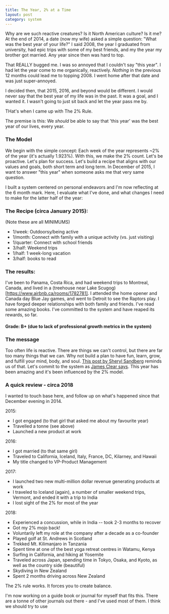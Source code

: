 ```yaml
---
title: The Year, 2% at a Time
layout: post
category: system
---
```


Why are we such reactive creatures? Is it North American culture? Is it me? At the end of 2014, a date (now my wife) asked a simple question: "What was the best year of your life?" I said 2008, the year I graduated from university, had epic trips with some of my best friends, and my the year my brother got married. Any year since then was hard to top.

That REALLY bugged me. I was so annoyed that I couldn't say "this year". I had let the year come to me organically, reactively. _Nothing_ in the previous 12 months could lead me to topping 2008. I went home after that date and was just super-annoyed.

I decided then, that 2015, 2016, and beyond would be different. I would never say that the best year of my life was in the past. It was a goal, and I wanted it. I wasn't going to just sit back and let the year pass me by.

THat's when I came up with The 2% Rule.

The premise is this: We _should_ be able to say that 'this year' was the best year of our lives, every year.

### The Model

We begin with the simple concept: Each week of the year represents ~2% of the year (it's actually 1.923%). With this, we make the 2% count. Let's be proactive. Let's plan for success. Let's build a recipe that aligns with our values and goals, both short term and long term. In December of 2015, I want to answer "this year" when someone asks me that very same question.

I built a system centered on personal endeavors and I'm now reflecting at the 6 month mark. Here, I evaluate what I've done, and what changes I need to make for the latter half of the year:

### The Recipe (circa January 2015):

(Note these are all MINIMUMS)

- 1/week: Outdoorsy/being active
- 1/month: Connect with family with a unique activity (vs. just visiting)
- 1/quarter: Connect with school friends
- 3/half: Weekend trips
- 1/half: 1 week-long vacation
- 3/half: books to read

### The results:

I've been to Panama, Costa Rica, and had weekend trips to Montreal, Canada, and lived in a (treehouse near Lake Scugog)[https://www.airbnb.ca/rooms/1782781]. I attended the home opener and Canada day Blue Jay games, and went to Detroit to see the Raptors play. I have forged deeper relationships with both family and friends. I've read some amazing books. I've committed to the system and have reaped its rewards, so far.

#### Grade: B+ (due to lack of professional growth metrics in the system)

### The message

Too often life is reactive. There are things we can't control, but there are far too many things that we can. Why not build a plan to have fun, learn, grow, and fulfill your mind, body, and soul. [This post by Sheryl Sandberg](https://www.facebook.com/sheryl/posts/10155617891025177:0) reminds us of that. Let's commit to the system as [James Clear says](https://medium.com/the-blog-of-james-clear/if-you-completely-ignored-your-goals-and-focused-on-this-one-thing-would-you-get-better-results-1451c43c0c64). This year has been amazing and it's been influenced by the 2% model.

### A quick review - circa 2018

I wanted to touch base here, and follow up on what's happened since that December evening in 2014.

2015:

- I got engaged (to that girl that asked me about my favourite year)
- Travelled a tonne (see above)
- Launched a new product at work

2016:

- I got married (to that same girl)
- Traveled to California, Iceland, Italy, France, DC, Kilarney, and Hawaii
- My title changed to VP-Product Management

2017:

- I launched two new multi-million dollar revenue generating products at work
- I traveled to Iceland (again), a number of smaller weekend trips, Vermont, and ended it with a trip to India
- I lost sight of the 2% for most of the year

2018:

- Experienced a concussion, while in India -- took 2-3 months to recover
- Got my 2% mojo back!
- Voluntarily left my role at the company after a decade as a co-founder
- Played golf at St. Andrews in Scotland
- Trekked Mt. Kilimanjaro in Tanzania
- Spent time at one of the best yoga retreat centres in Watamu, Kenya
- Surfing in California, and hiking at Yosemite
- Traveled across Japan, spending time in Tokyo, Osaka, and Kyoto, as well as the country side (beautiful)
- Skydiving in New Zealand
- Spent 2 months driving across New Zealand

The 2% rule works. It forces you to create balance.

I'm now working on a guide book or journal for myself that fits this. There are a tonne of other journals out there - and I've used most of them. I think we should try to use
